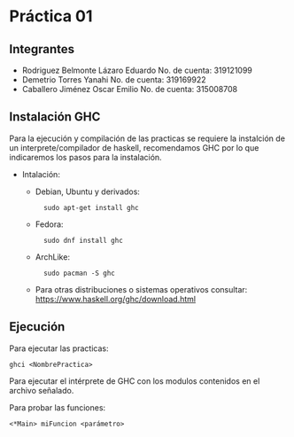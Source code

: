 # Práctica 01
## Integrantes
+ Rodriguez Belmonte Lázaro Eduardo
	No. de cuenta: 319121099
+ Demetrio Torres Yanahi
	No. de cuenta: 319169922
+ Caballero Jiménez Oscar Emilio
	No. de cuenta: 315008708

## Instalación GHC
Para la ejecución y compilación de las practicas se requiere la instalción de un interprete/compilador de haskell, recomendamos GHC por lo que indicaremos los pasos para la instalación.
+ Intalación:
	+ Debian, Ubuntu y derivados: 
        
            sudo apt-get install ghc
	
    + Fedora: 
    
            sudo dnf install ghc
    
    + ArchLike: 
    
            sudo pacman -S ghc

    + Para otras distribuciones o sistemas operativos consultar: https://www.haskell.org/ghc/download.html

## Ejecución

Para ejecutar las practicas:
    
    ghci <NombrePractica> 

Para ejecutar el intérprete de GHC con los modulos contenidos en el archivo señalado.

Para probar las funciones:
    
    <*Main> miFuncion <parámetro>
